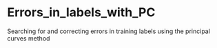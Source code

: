 # Errors_in_labels_with_PC
Searching for and correcting errors in training labels using the principal curves method
